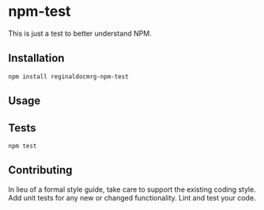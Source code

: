 # npm-test
This is just a test to better understand NPM.

## Installation

  `npm install reginaldocmrg-npm-test`

## Usage



## Tests

  `npm test`

## Contributing

In lieu of a formal style guide, take care to support the existing coding style. Add unit tests for any new or changed functionality. Lint and test your code.